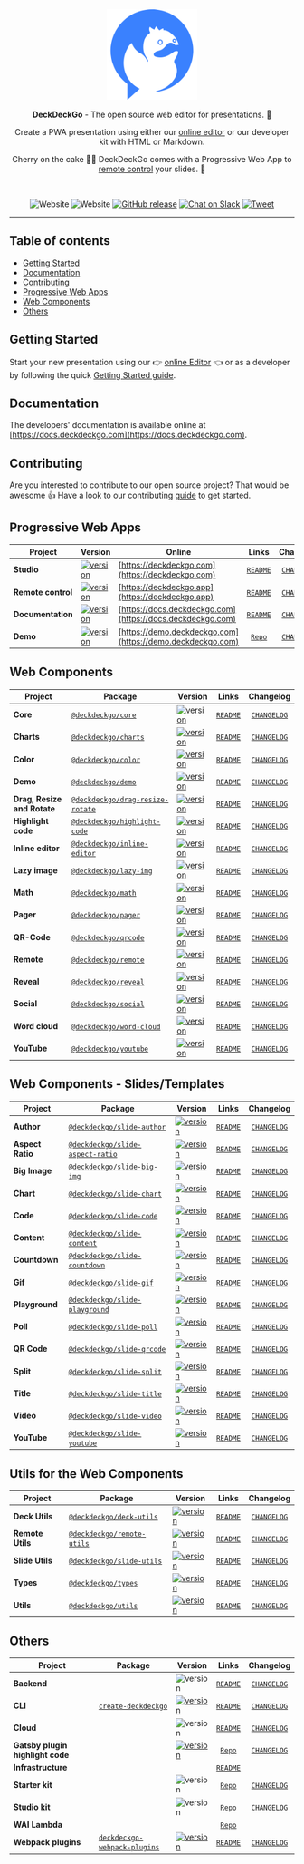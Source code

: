 <div align="center">
  <a href="https://deckdeckgo.com"><img src="studio/src/assets/img/deckdeckgo-logo.svg" alt="DeckDeckGo logo" height="160"></a>
  
  <br/>
  
  <p><strong>DeckDeckGo</strong> - The open source web editor for presentations. 🚀</p>
  
  <p>Create a PWA presentation using either our <a href="https://deckdeckgo.com">online editor</a> or our developer kit with HTML or Markdown.</p>
  
  <p>Cherry on the cake 🍒🎂 DeckDeckGo comes with a Progressive Web App to <a href="https://deckdeckgo.app">remote control</a> your slides. 📱</p>
  
  <br/>
  
  ![Website](https://img.shields.io/website?label=Editor&url=https%3A%2F%2Fdeckdeckgo.com)
  ![Website](https://img.shields.io/website?label=Remotre%20control&url=https%3A%2F%2Fdeckdeckgo.app)
  [![GitHub release](https://img.shields.io/github/release/deckgo/deckdeckgo/all?logo=GitHub)](https://github.com/deckgo/deckdeckgo/releases/latest)
  [![Chat on Slack](https://img.shields.io/badge/chat-Slack-EBB424?logo=Slack)](https://join.slack.com/t/deckdeckgo/shared_invite/enQtNzM0NjMwOTc3NTI0LTBlNmFhODNhYmRkMWUxZmU4ZTQ2MDJiNjlmYWZiODNjMDU5OGRjYThlZmZjMTc5YmQ3MzUzMDlhMzk0ZDgzMDY)
  [![Tweet](https://img.shields.io/twitter/url?url=https%3A%2F%2Fdeckdeckgo.com)](https://twitter.com/intent/tweet?url=https%3A%2F%2Fdeckdeckgo.com&text=DeckDeckGo%20-%20The%20web%20open%20source%20editor%20for%20presentations%20%F0%9F%9A%80%20%40deckdeckgo)
</div>

---

## Table of contents

- [Getting Started](#getting-started)
- [Documentation](#documentation)
- [Contributing](#contributing)
- [Progressive Web Apps](#progressive-web-apps)
- [Web Components](#web-components)
- [Others](#others)

## Getting Started

Start your new presentation using our 👉 [online Editor](https://deckdeckgo.com) 👈 or as a developer by following the quick [Getting Started guide](https://docs.deckdeckgo.com/docs).

## Documentation

The developers' documentation is available online at [https://docs.deckdeckgo.com](https://docs.deckdeckgo.com).

## Contributing

Are you interested to contribute to our open source project? That would be awesome 👍 Have a look to our contributing [guide](CONTRIBUTING.md) to get started.

## Progressive Web Apps

| Project            | Version                                                                                                                       | Online                                                     |                   Links                   |                               Changelog                                |
| ------------------ | ----------------------------------------------------------------------------------------------------------------------------- | ---------------------------------------------------------- | :---------------------------------------: | :--------------------------------------------------------------------: |
| **Studio**         | [![version](https://img.shields.io/static/v1.svg?label=production&message=v2.3.0&color=success)](https://deckdeckgo.com)      | [https://deckdeckgo.com](https://deckdeckgo.com)           |       [`README`](studio/README.md)        |                   [`CHANGELOG`](studio/CHANGELOG.md)                   |
| **Remote control** | [![version](https://img.shields.io/static/v1.svg?label=production&message=v1.12.0&color=success)](https://deckdeckgo.app)     | [https://deckdeckgo.app](https://deckdeckgo.app)           |       [`README`](remote/README.md)        |                   [`CHANGELOG`](remote/CHANGELOG.md)                   |
| **Documentation**  | [![version](https://img.shields.io/static/v1.svg?label=production&message=v2.8.0&color=success)](https://docs.deckdeckgo.com) | [https://docs.deckdeckgo.com](https://docs.deckdeckgo.com) |        [`README`](docs/README.md)         |                    [`CHANGELOG`](docs/CHANGELOG.md)                    |
| **Demo**           | [![version](https://img.shields.io/static/v1.svg?label=production&message=v6.0.0&color=success)](https://demo.deckdeckgo.com) | [https://demo.deckdeckgo.com](https://demo.deckdeckgo.com) | [`Repo`](https://github.com/deckgo/demo/) | [`CHANGELOG`](https://github.com/deckgo/demo/blob/master/CHANGELOG.md) |

## Web Components

| Project                     | Package                                                                                          | Version                                                                                                                                                          |                         Links                          |                          Changelog                           |
| --------------------------- | ------------------------------------------------------------------------------------------------ | ---------------------------------------------------------------------------------------------------------------------------------------------------------------- | :----------------------------------------------------: | :----------------------------------------------------------: |
| **Core**                    | [`@deckdeckgo/core`](https://www.npmjs.com/package/@deckdeckgo/core)                             | [![version](https://img.shields.io/npm/v/@deckdeckgo/core/latest.svg?color=success)](https://www.npmjs.com/package/@deckdeckgo/core)                             |        [`README`](webcomponents/core/README.md)        |        [`CHANGELOG`](webcomponents/core/CHANGELOG.md)        |
| **Charts**                  | [`@deckdeckgo/charts`](https://www.npmjs.com/package/@deckdeckgo/charts)                         | [![version](https://img.shields.io/npm/v/@deckdeckgo/charts/latest.svg?color=success)](https://www.npmjs.com/package/@deckdeckgo/charts)                         |       [`README`](webcomponents/charts/README.md)       |       [`CHANGELOG`](webcomponents/charts/CHANGELOG.md)       |
| **Color**                   | [`@deckdeckgo/color`](https://www.npmjs.com/package/@deckdeckgo/color)                           | [![version](https://img.shields.io/npm/v/@deckdeckgo/color/latest.svg?color=success)](https://www.npmjs.com/package/@deckdeckgo/color)                           |       [`README`](webcomponents/color/README.md)        |       [`CHANGELOG`](webcomponents/color/CHANGELOG.md)        |
| **Demo**                    | [`@deckdeckgo/demo`](https://www.npmjs.com/package/@deckdeckgo/demo)                             | [![version](https://img.shields.io/npm/v/@deckdeckgo/demo/latest.svg?color=success)](https://www.npmjs.com/package/@deckdeckgo/demo)                             |        [`README`](webcomponents/demo/README.md)        |        [`CHANGELOG`](webcomponents/demo/CHANGELOG.md)        |
| **Drag, Resize and Rotate** | [`@deckdeckgo/drag-resize-rotate`](https://www.npmjs.com/package/@deckdeckgo/drag-resize-rotate) | [![version](https://img.shields.io/npm/v/@deckdeckgo/drag-resize-rotate/latest.svg?color=success)](https://www.npmjs.com/package/@deckdeckgo/drag-resize-rotate) | [`README`](webcomponents/drag-resize-rotate/README.md) | [`CHANGELOG`](webcomponents/drag-resize-rotate/CHANGELOG.md) |
| **Highlight code**          | [`@deckdeckgo/highlight-code`](https://www.npmjs.com/package/@deckdeckgo/highlight-code)         | [![version](https://img.shields.io/npm/v/@deckdeckgo/highlight-code/latest.svg?color=success)](https://www.npmjs.com/package/@deckdeckgo/highlight-code)         |   [`README`](webcomponents/highlight-code/README.md)   |   [`CHANGELOG`](webcomponents/highlight-code/CHANGELOG.md)   |
| **Inline editor**           | [`@deckdeckgo/inline-editor`](https://www.npmjs.com/package/@deckdeckgo/inline-editor)           | [![version](https://img.shields.io/npm/v/@deckdeckgo/inline-editor/latest.svg?color=success)](https://www.npmjs.com/package/@deckdeckgo/inline-editor)           |   [`README`](webcomponents/inline-editor/README.md)    |   [`CHANGELOG`](webcomponents/inline-editor/CHANGELOG.md)    |
| **Lazy image**              | [`@deckdeckgo/lazy-img`](https://www.npmjs.com/package/@deckdeckgo/lazy-img)                     | [![version](https://img.shields.io/npm/v/@deckdeckgo/lazy-img/latest.svg?color=success)](https://www.npmjs.com/package/@deckdeckgo/lazy-img)                     |      [`README`](webcomponents/lazy-img/README.md)      |      [`CHANGELOG`](webcomponents/lazy-img/CHANGELOG.md)      |
| **Math**                    | [`@deckdeckgo/math`](https://www.npmjs.com/package/@deckdeckgo/math)                             | [![version](https://img.shields.io/npm/v/@deckdeckgo/math/latest.svg?color=success)](https://www.npmjs.com/package/@deckdeckgo/math)                             |        [`README`](webcomponents/math/README.md)        |        [`CHANGELOG`](webcomponents/math/CHANGELOG.md)        |
| **Pager**                   | [`@deckdeckgo/pager`](https://www.npmjs.com/package/@deckdeckgo/pager)                           | [![version](https://img.shields.io/npm/v/@deckdeckgo/pager/latest.svg?color=success)](https://www.npmjs.com/package/@deckdeckgo/pager)                           |       [`README`](webcomponents/pager/README.md)        |       [`CHANGELOG`](webcomponents/pager/CHANGELOG.md)        |
| **QR-Code**                 | [`@deckdeckgo/qrcode`](https://www.npmjs.com/package/@deckdeckgo/qrcode)                         | [![version](https://img.shields.io/npm/v/@deckdeckgo/qrcode/latest.svg?color=success)](https://www.npmjs.com/package/@deckdeckgo/qrcode)                         |       [`README`](webcomponents/qrcode/README.md)       |       [`CHANGELOG`](webcomponents/qrcode/CHANGELOG.md)       |
| **Remote**                  | [`@deckdeckgo/remote`](https://www.npmjs.com/package/@deckdeckgo/remote)                         | [![version](https://img.shields.io/npm/v/@deckdeckgo/remote/latest.svg?color=success)](https://www.npmjs.com/package/@deckdeckgo/remote)                         |       [`README`](webcomponents/remote/README.md)       |       [`CHANGELOG`](webcomponents/remote/CHANGELOG.md)       |
| **Reveal**                  | [`@deckdeckgo/reveal`](https://www.npmjs.com/package/@deckdeckgo/reveal)                         | [![version](https://img.shields.io/npm/v/@deckdeckgo/reveal/latest.svg?color=success)](https://www.npmjs.com/package/@deckdeckgo/reveal)                         |       [`README`](webcomponents/reveal/README.md)       |       [`CHANGELOG`](webcomponents/reveal/CHANGELOG.md)       |
| **Social**                  | [`@deckdeckgo/social`](https://www.npmjs.com/package/@deckdeckgo/social)                         | [![version](https://img.shields.io/npm/v/@deckdeckgo/social/latest.svg?color=success)](https://www.npmjs.com/package/@deckdeckgo/social)                         |       [`README`](webcomponents/social/README.md)       |       [`CHANGELOG`](webcomponents/social/CHANGELOG.md)       |
| **Word cloud**              | [`@deckdeckgo/word-cloud`](https://www.npmjs.com/package/@deckdeckgo/word-cloud)                 | [![version](https://img.shields.io/npm/v/@deckdeckgo/word-cloud/latest.svg?color=success)](https://www.npmjs.com/package/@deckdeckgo/word-cloud)                 |     [`README`](webcomponents/word-cloud/README.md)     |     [`CHANGELOG`](webcomponents/word-cloud/CHANGELOG.md)     |
| **YouTube**                 | [`@deckdeckgo/youtube`](https://www.npmjs.com/package/@deckdeckgo/youtube)                       | [![version](https://img.shields.io/npm/v/@deckdeckgo/youtube/latest.svg?color=success)](https://www.npmjs.com/package/@deckdeckgo/youtube)                       |      [`README`](webcomponents/youtube/README.md)       |      [`CHANGELOG`](webcomponents/youtube/CHANGELOG.md)       |

## Web Components - Slides/Templates

| Project          | Package                                                                                          | Version                                                                                                                                                          |                          Links                          |                           Changelog                           |
| ---------------- | ------------------------------------------------------------------------------------------------ | ---------------------------------------------------------------------------------------------------------------------------------------------------------------- | :-----------------------------------------------------: | :-----------------------------------------------------------: |
| **Author**       | [`@deckdeckgo/slide-author`](https://www.npmjs.com/package/@deckdeckgo/slide-author)             | [![version](https://img.shields.io/npm/v/@deckdeckgo/slide-author/latest.svg?color=success)](https://www.npmjs.com/package/@deckdeckgo/slide-author)             |    [`README`](webcomponents/slides/author/README.md)    |    [`CHANGELOG`](webcomponents/slides/author/CHANGELOG.md)    |
| **Aspect Ratio** | [`@deckdeckgo/slide-aspect-ratio`](https://www.npmjs.com/package/@deckdeckgo/slide-aspect-ratio) | [![version](https://img.shields.io/npm/v/@deckdeckgo/slide-aspect-ratio/latest.svg?color=success)](https://www.npmjs.com/package/@deckdeckgo/slide-aspect-ratio) | [`README`](webcomponents/slides/aspect-ratio/README.md) | [`CHANGELOG`](webcomponents/slides/aspect-ratio/CHANGELOG.md) |
| **Big Image**    | [`@deckdeckgo/slide-big-img`](https://www.npmjs.com/package/@deckdeckgo/slide-big-img)           | [![version](https://img.shields.io/npm/v/@deckdeckgo/slide-big-img/latest.svg?color=success)](https://www.npmjs.com/package/@deckdeckgo/slide-big-img)           |   [`README`](webcomponents/slides/big-img/README.md)    |   [`CHANGELOG`](webcomponents/slides/big-img/CHANGELOG.md)    |
| **Chart**        | [`@deckdeckgo/slide-chart`](https://www.npmjs.com/package/@deckdeckgo/slide-chart)               | [![version](https://img.shields.io/npm/v/@deckdeckgo/slide-chart/latest.svg?color=success)](https://www.npmjs.com/package/@deckdeckgo/slide-chart)               |    [`README`](webcomponents/slides/chart/README.md)     |    [`CHANGELOG`](webcomponents/slides/chart/CHANGELOG.md)     |
| **Code**         | [`@deckdeckgo/slide-code`](https://www.npmjs.com/package/@deckdeckgo/slide-code)                 | [![version](https://img.shields.io/npm/v/@deckdeckgo/slide-code/latest.svg?color=success)](https://www.npmjs.com/package/@deckdeckgo/slide-code)                 |     [`README`](webcomponents/slides/code/README.md)     |     [`CHANGELOG`](webcomponents/slides/code/CHANGELOG.md)     |
| **Content**      | [`@deckdeckgo/slide-content`](https://www.npmjs.com/package/@deckdeckgo/slide-content)           | [![version](https://img.shields.io/npm/v/@deckdeckgo/slide-content/latest.svg?color=success)](https://www.npmjs.com/package/@deckdeckgo/slide-content)           |   [`README`](webcomponents/slides/content/README.md)    |   [`CHANGELOG`](webcomponents/slides/content/CHANGELOG.md)    |
| **Countdown**    | [`@deckdeckgo/slide-countdown`](https://www.npmjs.com/package/@deckdeckgo/slide-countdown)       | [![version](https://img.shields.io/npm/v/@deckdeckgo/slide-countdown/latest.svg?color=success)](https://www.npmjs.com/package/@deckdeckgo/slide-countdown)       |  [`README`](webcomponents/slides/countdown/README.md)   |  [`CHANGELOG`](webcomponents/slides/countdown/CHANGELOG.md)   |
| **Gif**          | [`@deckdeckgo/slide-gif`](https://www.npmjs.com/package/@deckdeckgo/slide-gif)                   | [![version](https://img.shields.io/npm/v/@deckdeckgo/slide-gif/latest.svg?color=success)](https://www.npmjs.com/package/@deckdeckgo/slide-gif)                   |     [`README`](webcomponents/slides/gif/README.md)      |     [`CHANGELOG`](webcomponents/slides/gif/CHANGELOG.md)      |
| **Playground**   | [`@deckdeckgo/slide-playground`](https://www.npmjs.com/package/@deckdeckgo/slide-playground)     | [![version](https://img.shields.io/npm/v/@deckdeckgo/slide-playground/latest.svg?color=success)](https://www.npmjs.com/package/@deckdeckgo/slide-playground)     |  [`README`](webcomponents/slides/playground/README.md)  |  [`CHANGELOG`](webcomponents/slides/playground/CHANGELOG.md)  |
| **Poll**         | [`@deckdeckgo/slide-poll`](https://www.npmjs.com/package/@deckdeckgo/slide-poll)                 | [![version](https://img.shields.io/npm/v/@deckdeckgo/slide-poll/latest.svg?color=success)](https://www.npmjs.com/package/@deckdeckgo/slide-poll)                 |     [`README`](webcomponents/slides/poll/README.md)     |     [`CHANGELOG`](webcomponents/slides/poll/CHANGELOG.md)     |
| **QR Code**      | [`@deckdeckgo/slide-qrcode`](https://www.npmjs.com/package/@deckdeckgo/slide-qrcode)             | [![version](https://img.shields.io/npm/v/@deckdeckgo/slide-qrcode/latest.svg?color=success)](https://www.npmjs.com/package/@deckdeckgo/slide-qrcode)             |    [`README`](webcomponents/slides/qrcode/README.md)    |    [`CHANGELOG`](webcomponents/slides/qrcode/CHANGELOG.md)    |
| **Split**        | [`@deckdeckgo/slide-split`](https://www.npmjs.com/package/@deckdeckgo/slide-split)               | [![version](https://img.shields.io/npm/v/@deckdeckgo/slide-split/latest.svg?color=success)](https://www.npmjs.com/package/@deckdeckgo/slide-split)               |    [`README`](webcomponents/slides/split/README.md)     |    [`CHANGELOG`](webcomponents/slides/split/CHANGELOG.md)     |
| **Title**        | [`@deckdeckgo/slide-title`](https://www.npmjs.com/package/@deckdeckgo/slide-title)               | [![version](https://img.shields.io/npm/v/@deckdeckgo/slide-title/latest.svg?color=success)](https://www.npmjs.com/package/@deckdeckgo/slide-title)               |    [`README`](webcomponents/slides/title/README.md)     |    [`CHANGELOG`](webcomponents/slides/title/CHANGELOG.md)     |
| **Video**        | [`@deckdeckgo/slide-video`](https://www.npmjs.com/package/@deckdeckgo/slide-video)               | [![version](https://img.shields.io/npm/v/@deckdeckgo/slide-video/latest.svg?color=success)](https://www.npmjs.com/package/@deckdeckgo/slide-video)               |    [`README`](webcomponents/slides/video/README.md)     |    [`CHANGELOG`](webcomponents/slides/video/CHANGELOG.md)     |
| **YouTube**      | [`@deckdeckgo/slide-youtube`](https://www.npmjs.com/package/@deckdeckgo/slide-youtube)           | [![version](https://img.shields.io/npm/v/@deckdeckgo/slide-youtube/latest.svg?color=success)](https://www.npmjs.com/package/@deckdeckgo/slide-youtube)           |   [`README`](webcomponents/slides/youtube/README.md)    |   [`CHANGELOG`](webcomponents/slides/youtube/CHANGELOG.md)    |

## Utils for the Web Components

| Project          | Package                                                                              | Version                                                                                                                                              |               Links                |                Changelog                 |
| ---------------- | ------------------------------------------------------------------------------------ | ---------------------------------------------------------------------------------------------------------------------------------------------------- | :--------------------------------: | :--------------------------------------: |
| **Deck Utils**   | [`@deckdeckgo/deck-utils`](https://www.npmjs.com/package/@deckdeckgo/deck-utils)     | [![version](https://img.shields.io/npm/v/@deckdeckgo/deck-utils/latest.svg?color=success)](https://www.npmjs.com/package/@deckdeckgo/deck-utils)     |  [`README`](utils/deck/README.md)  |  [`CHANGELOG`](utils/deck/CHANGELOG.md)  |
| **Remote Utils** | [`@deckdeckgo/remote-utils`](https://www.npmjs.com/package/@deckdeckgo/remote-utils) | [![version](https://img.shields.io/npm/v/@deckdeckgo/remote-utils/latest.svg?color=success)](https://www.npmjs.com/package/@deckdeckgo/remote-utils) | [`README`](utils/remote/README.md) | [`CHANGELOG`](utils/remote/CHANGELOG.md) |
| **Slide Utils**  | [`@deckdeckgo/slide-utils`](https://www.npmjs.com/package/@deckdeckgo/slide-utils)   | [![version](https://img.shields.io/npm/v/@deckdeckgo/slide-utils/latest.svg?color=success)](https://www.npmjs.com/package/@deckdeckgo/slide-utils)   | [`README`](utils/slide/README.md)  | [`CHANGELOG`](utils/slide/CHANGELOG.md)  |
| **Types**        | [`@deckdeckgo/types`](https://www.npmjs.com/package/@deckdeckgo/types)               | [![version](https://img.shields.io/npm/v/@deckdeckgo/types/latest.svg?color=success)](https://www.npmjs.com/package/@deckdeckgo/types)               | [`README`](utils/types/README.md)  | [`CHANGELOG`](utils/types/CHANGELOG.md)  |
| **Utils**        | [`@deckdeckgo/utils`](https://www.npmjs.com/package/@deckdeckgo/utils)               | [![version](https://img.shields.io/npm/v/@deckdeckgo/utils/latest.svg?color=success)](https://www.npmjs.com/package/@deckdeckgo/utils)               | [`README`](utils/utils/README.md)  | [`CHANGELOG`](utils/utils/CHANGELOG.md)  |

## Others

| Project                          | Package                                                                                  | Version                                                                                                                                                      |                               Links                               |                                           Changelog                                            |
| -------------------------------- | ---------------------------------------------------------------------------------------- | ------------------------------------------------------------------------------------------------------------------------------------------------------------ | :---------------------------------------------------------------: | :--------------------------------------------------------------------------------------------: |
| **Backend**                      |                                                                                          | ![version](https://img.shields.io/static/v1.svg?label=version&message=v2.0.0&color=success)                                                                  |                   [`README`](backend/README.md)                   |                              [`CHANGELOG`](backend/CHANGELOG.md)                               |
| **CLI**                          | [`create-deckdeckgo`](https://www.npmjs.com/package/create-deckdeckgo)                   | [![version](https://img.shields.io/npm/v/create-deckdeckgo/latest.svg?color=success)](https://www.npmjs.com/package/create-deckdeckgo)                       |                     [`README`](cli/README.md)                     |                                [`CHANGELOG`](cli/CHANGELOG.md)                                 |
| **Cloud**                        |                                                                                          | ![version](https://img.shields.io/static/v1.svg?label=production&message=v1.1.1&color=success)                                                               |                    [`README`](cloud/README.md)                    |                               [`CHANGELOG`](cloud/CHANGELOG.md)                                |
| **Gatsby plugin highlight code** |                                                                                          | [![version](https://img.shields.io/npm/v/gatsby-remark-highlight-code/latest.svg?color=success)](https://www.npmjs.com/package/gatsby-remark-highlight-code) | [`Repo`](https://github.com/deckgo/gatsby-remark-highlight-code/) | [`CHANGELOG`](https://github.com/deckgo/gatsby-remark-highlight-code/blob/master/CHANGELOG.md) |
| **Infrastructure**               |                                                                                          |                                                                                                                                                              |                    [`README`](infra/README.md)                    |                                                                                                |
| **Starter kit**                  |                                                                                          | ![version](https://img.shields.io/static/v1.svg?label=version&message=v6.0.0&color=success)                                                                  |          [`Repo`](http://github.com/deckgo/starter-kit/)          |         [`CHANGELOG`](https://github.com/deckgo/starter-kit/blob/master/CHANGELOG.md)          |
| **Studio kit**                   |                                                                                          | ![version](https://img.shields.io/static/v1.svg?label=version&message=v6.0.0&color=success)                                                                  |          [`Repo`](http://github.com/deckgo/studio-kit/)           |          [`CHANGELOG`](https://github.com/deckgo/studio-kit/blob/master/CHANGELOG.md)          |
| **WAI Lambda**                   |                                                                                          |                                                                                                                                                              |          [`Repo`](https://github.com/deckgo/wai-lambda)           |                                                                                                |
| **Webpack plugins**              | [`deckdeckgo-webpack-plugins`](https://www.npmjs.com/package/deckdeckgo-webpack-plugins) | [![version](https://img.shields.io/npm/v/deckdeckgo-webpack-plugins/latest.svg?color=success)](https://www.npmjs.com/package/deckdeckgo-webpack-plugins)     |                   [`README`](webpack/README.md)                   |                              [`CHANGELOG`](webpack/CHANGELOG.md)                               |

[deckdeckgo]: https://deckdeckgo.com
